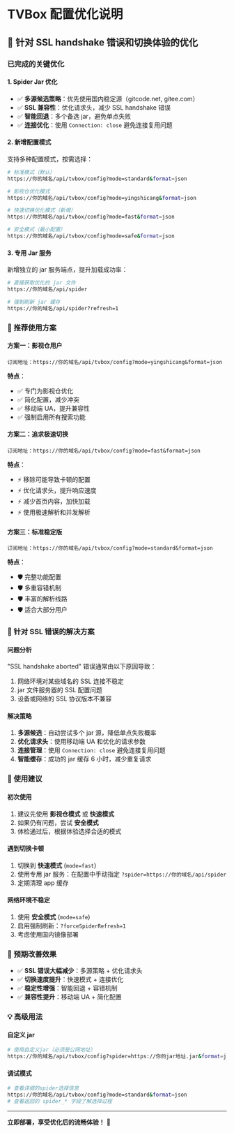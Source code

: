 # TVBox 配置优化说明

## 🎯 针对 SSL handshake 错误和切换体验的优化

### 已完成的关键优化

#### 1. **Spider Jar 优化**

- ✅ **多源候选策略**：优先使用国内稳定源（gitcode.net, gitee.com）
- ✅ **SSL 兼容性**：优化请求头，减少 SSL handshake 错误
- ✅ **智能回退**：多个备选 jar，避免单点失败
- ✅ **连接优化**：使用 `Connection: close` 避免连接复用问题

#### 2. **新增配置模式**

支持多种配置模式，按需选择：

```bash
# 标准模式（默认）
https://你的域名/api/tvbox/config?mode=standard&format=json

# 影视仓优化模式
https://你的域名/api/tvbox/config?mode=yingshicang&format=json

# 快速切换优化模式（新增）
https://你的域名/api/tvbox/config?mode=fast&format=json

# 安全模式（最小配置）
https://你的域名/api/tvbox/config?mode=safe&format=json
```

#### 3. **专用 Jar 服务**

新增独立的 jar 服务端点，提升加载成功率：

```bash
# 直接获取优化的 jar 文件
https://你的域名/api/spider

# 强制刷新 jar 缓存
https://你的域名/api/spider?refresh=1
```

### 🚀 推荐使用方案

#### **方案一：影视仓用户**

```
订阅地址：https://你的域名/api/tvbox/config?mode=yingshicang&format=json
```

**特点**：

- ✅ 专门为影视仓优化
- ✅ 简化配置，减少冲突
- ✅ 移动端 UA，提升兼容性
- ✅ 强制启用所有搜索功能

#### **方案二：追求极速切换**

```
订阅地址：https://你的域名/api/tvbox/config?mode=fast&format=json
```

**特点**：

- ⚡ 移除可能导致卡顿的配置
- ⚡ 优化请求头，提升响应速度
- ⚡ 减少首页内容，加快加载
- ⚡ 使用极速解析和并发解析

#### **方案三：标准稳定版**

```
订阅地址：https://你的域名/api/tvbox/config?mode=standard&format=json
```

**特点**：

- 🛡️ 完整功能配置
- 🛡️ 多重容错机制
- 🛡️ 丰富的解析线路
- 🛡️ 适合大部分用户

### 🔧 针对 SSL 错误的解决方案

#### **问题分析**

"SSL handshake aborted" 错误通常由以下原因导致：

1. 网络环境对某些域名的 SSL 连接不稳定
2. jar 文件服务器的 SSL 配置问题
3. 设备或网络的 SSL 协议版本不兼容

#### **解决策略**

1. **多源候选**：自动尝试多个 jar 源，降低单点失败概率
2. **优化请求头**：使用移动端 UA 和优化的请求参数
3. **连接管理**：使用 `Connection: close` 避免连接复用问题
4. **智能缓存**：成功的 jar 缓存 6 小时，减少重复请求

### 📱 使用建议

#### **初次使用**

1. 建议先使用 **影视仓模式** 或 **快速模式**
2. 如果仍有问题，尝试 **安全模式**
3. 体检通过后，根据体验选择合适的模式

#### **遇到切换卡顿**

1. 切换到 **快速模式** (`mode=fast`)
2. 使用专用 jar 服务：在配置中手动指定 `?spider=https://你的域名/api/spider`
3. 定期清理 app 缓存

#### **网络环境不稳定**

1. 使用 **安全模式** (`mode=safe`)
2. 启用强制刷新：`?forceSpiderRefresh=1`
3. 考虑使用国内镜像部署

### 🎉 预期改善效果

- ✅ **SSL 错误大幅减少**：多源策略 + 优化请求头
- ✅ **切换速度提升**：快速模式 + 连接优化
- ✅ **稳定性增强**：智能回退 + 容错机制
- ✅ **兼容性提升**：移动端 UA + 简化配置

### 💡 高级用法

#### **自定义 jar**

```bash
# 使用自定义jar（必须是公网地址）
https://你的域名/api/tvbox/config?spider=https://你的jar地址.jar&format=json
```

#### **调试模式**

```bash
# 查看详细的spider选择信息
https://你的域名/api/tvbox/config?mode=standard&format=json
# 查看返回的 spider_* 字段了解选择过程
```

---

**立即部署，享受优化后的流畅体验！** 🚀
